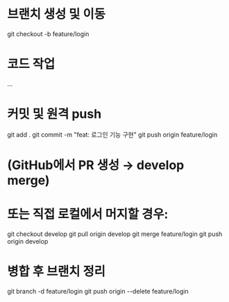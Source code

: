 # 브랜치 생성 및 이동

git checkout -b feature/login

# 코드 작업

...

# 커밋 및 원격 push

git add .
git commit -m "feat: 로그인 기능 구현"
git push origin feature/login

# (GitHub에서 PR 생성 → develop merge)

# 또는 직접 로컬에서 머지할 경우:

git checkout develop
git pull origin develop
git merge feature/login
git push origin develop

# 병합 후 브랜치 정리

git branch -d feature/login
git push origin --delete feature/login
